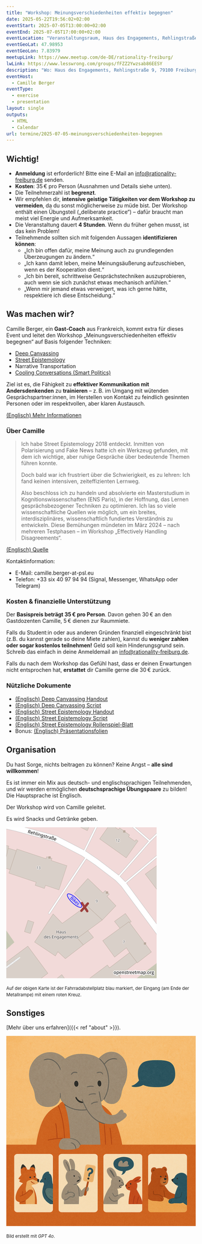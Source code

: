 ```yaml
---
title: "Workshop: Meinungsverschiedenheiten effektiv begegnen"
date: 2025-05-22T19:56:02+02:00
eventStart: 2025-07-05T13:00:00+02:00
eventEnd: 2025-07-05T17:00:00+02:00
eventLocation: "Veranstaltungsraum, Haus des Engagements, Rehlingstraße 9, 79100 Freiburg"
eventGeoLat: 47.98953
eventGeoLon: 7.83979
meetupLink: https://www.meetup.com/de-DE/rationality-freiburg/
lwLink: https://www.lesswrong.com/groups/fFZZ2Ywzsab86EESY
description: "Wo: Haus des Engagements, Rehlingstraße 9, 79100 Freiburg. Wann: Samstag, 5. Juli 2025 um 13:00 Uhr MESZ."
eventHost:
  - Camille Berger
eventType:
  - exercise
  - presentation
layout: single
outputs:
  - HTML
  - Calendar
url: termine/2025-07-05-meinungsverschiedenheiten-begegnen
---
```


## Wichtig!

* **Anmeldung** ist erforderlich! Bitte eine E-Mail an info@rationality-freiburg.de senden.
* **Kosten**: 35 € pro Person (Ausnahmen und Details siehe unten).
* Die Teilnehmerzahl ist **begrenzt**.
* Wir empfehlen dir, **intensive geistige Tätigkeiten vor dem Workshop zu vermeiden**, da du sonst möglicherweise zu müde bist. Der Workshop enthält einen Übungsteil („deliberate practice“) – dafür braucht man meist viel Energie und Aufmerksamkeit.
* Die Veranstaltung dauert **4 Stunden**. Wenn du früher gehen musst, ist das kein Problem!
* Teilnehmende sollten sich mit folgenden Aussagen **identifizieren können**:
  * „Ich bin offen dafür, meine Meinung auch zu grundlegenden Überzeugungen zu ändern.“
  * „Ich kann damit leben, meine Meinungsäußerung aufzuschieben, wenn es der Kooperation dient.“
  * „Ich bin bereit, schrittweise Gesprächstechniken auszuprobieren, auch wenn sie sich zunächst etwas mechanisch anfühlen.“
  * „Wenn mir jemand etwas verweigert, was ich gerne hätte, respektiere ich diese Entscheidung.“

## Was machen wir?

Camille Berger, ein **Gast-Coach** aus Frankreich, kommt extra für dieses Event und leitet den Workshop „Meinungsverschiedenheiten effektiv begegnen“ auf Basis folgender Techniken:

* [Deep Canvassing](https://deepcanvass.org/)
* [Street Epistemology](https://www.streetepistemology.com/)
* Narrative Transportation
* [Cooling Conversations (Smart Politics)](https://www.joinsmart.org/)

Ziel ist es, die Fähigkeit zu **effektiver Kommunikation mit Andersdenkenden** zu **trainieren** – z. B. im Umgang mit wütenden Gesprächspartner\:innen, im Herstellen von Kontakt zu feindlich gesinnten Personen oder im respektvollen, aber klaren Austausch.

[(Englisch) Mehr Informationen](https://www.effectivedisagreement.org/general-5)

### Über Camille

> Ich habe Street Epistemology 2018 entdeckt. Inmitten von Polarisierung und
> Fake News hatte ich ein Werkzeug gefunden, mit dem ich wichtige, aber ruhige
> Gespräche über bedeutende Themen führen konnte.
>
> Doch bald war ich frustriert über die Schwierigkeit, es zu lehren: Ich fand
> keinen intensiven, zeiteffizienten Lernweg.
>
> Also beschloss ich zu handeln und absolvierte ein Masterstudium in
> Kognitionswissenschaften (ENS Paris), in der Hoffnung, das Lernen
> gesprächsbezogener Techniken zu optimieren. Ich las so viele wissenschaftliche
> Quellen wie möglich, um ein breites, interdisziplinäres, wissenschaftlich
> fundiertes Verständnis zu entwickeln. Diese Bemühungen mündeten im März 2024
> – nach mehreren Testphasen – im Workshop „Effectively Handling Disagreements“.

[(Englisch) Quelle](https://www.effectivedisagreement.org/about-5)

Kontaktinformation:
* E-Mail: camille.berger-at-psl.eu
* Telefon: +33 six 40 97 94 94 (Signal, Messenger, WhatsApp oder Telegram)

### Kosten & finanzielle Unterstützung

Der **Basispreis beträgt 35 € pro Person**. Davon gehen 30 € an den Gastdozenten Camille, 5 € dienen zur Raummiete.

Falls du Student\:in oder aus anderen Gründen finanziell eingeschränkt bist (z.B. du kannst gerade so deine Miete zahlen), kannst du **weniger zahlen oder sogar kostenlos teilnehmen!** Geld soll kein Hinderungsgrund sein. Schreib das einfach in deine Anmeldemail an info@rationality-freiburg.de.

Falls du nach dem Workshop das Gefühl hast, dass er deinen Erwartungen nicht entsprochen hat, **erstattet** dir Camille gerne die 30 € zurück.

### Nützliche Dokumente

* [(Englisch) Deep Canvassing Handout](https://drive.google.com/file/d/1HrHsDaUQPKrrVm5umKP7NEbrIelPJuIi/view?usp=sharing)
* [(Englisch) Deep Canvassing Script](https://docs.google.com/document/d/148nhJU2wmXT-xZptDAGE8sNuVfJp5P0J/edit?usp=sharing&ouid=108846325180585995991&rtpof=true&sd=true)
* [(Englisch) Street Epistemology Handout](https://drive.google.com/file/d/1JPnHE51z8IlYVo1njAk3rwZqhfczy-MI/view?usp=sharing)
* [(Englisch) Street Epistemology Script](https://docs.google.com/document/d/1DwFY8Hq3p5W37nnR7kbOORbO0PmGPNp6yPSCbjznoNc/edit?usp=sharing)
* [(Englisch) Street Epistemology Rollenspiel-Blatt](https://docs.google.com/document/d/1m48Vg2Oy8lgVS8kGXnS8q82uA4pwSNuH/edit?usp=sharing&ouid=113012284588112267745&rtpof=true&sd=true)
* Bonus: [(Englisch) Präsentationsfolien](https://docs.google.com/presentation/d/1BC_7P50bPBMDDhDYViUcbKAgOpuLoSrDK32rmlxzWeg/edit?usp=sharing)

## Organisation

Du hast Sorge, nichts beitragen zu können? Keine Angst – **alle sind willkommen**!

Es ist immer ein Mix aus deutsch- und englischsprachigen Teilnehmenden, und wir werden ermöglichen **deutschsprachige Übungspaare** zu bilden! Die Hauptsprache ist Englisch.

Der Workshop wird von Camille geleitet.

Es wird Snacks und Getränke geben.

![Ort (Veranstaltungsraum, Haus des Engagements)](/images/hde-new-building-2.png)

<small>Auf der obigen Karte ist der Fahrradabstellplatz blau markiert, der Eingang (am Ende der Metallrampe) mit einem roten Kreuz.</small>

## Sonstiges

[Mehr über uns erfahren]({{< ref "about" >}}).

![Verspieltes Bild von ein paar Tieren, die mit Meinungsverschiedenheiten umgehen](cover.png "Verspieltes Bild von ein paar Tieren, die mit Meinungsverschiedenheiten umgehen")

<small>Bild erstellt mit *GPT 4o*.</small>
